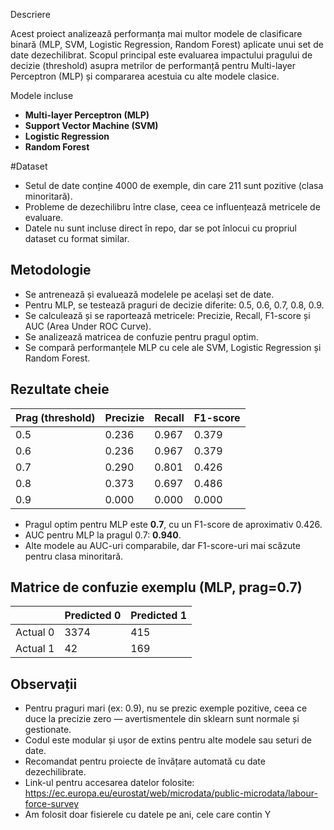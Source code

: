 

 Descriere

Acest proiect analizează performanța mai multor modele de clasificare binară (MLP, SVM, Logistic Regression, Random Forest) aplicate unui set de date dezechilibrat. Scopul principal este evaluarea impactului pragului de decizie (threshold) asupra metrilor de performanță pentru Multi-layer Perceptron (MLP) și compararea acestuia cu alte modele clasice.



 Modele incluse

* **Multi-layer Perceptron (MLP)**
* **Support Vector Machine (SVM)**
* **Logistic Regression**
* **Random Forest**


#Dataset

* Setul de date conține 4000 de exemple, din care 211 sunt pozitive (clasa minoritară).
* Probleme de dezechilibru între clase, ceea ce influențează metricele de evaluare.
* Datele nu sunt incluse direct în repo, dar se pot înlocui cu propriul dataset cu format similar.


## Metodologie

* Se antrenează și evaluează modelele pe același set de date.
* Pentru MLP, se testează praguri de decizie diferite: 0.5, 0.6, 0.7, 0.8, 0.9.
* Se calculează și se raportează metricele: Precizie, Recall, F1-score și AUC (Area Under ROC Curve).
* Se analizează matricea de confuzie pentru pragul optim.
* Se compară performanțele MLP cu cele ale SVM, Logistic Regression și Random Forest.



## Rezultate cheie

| Prag (threshold) | Precizie | Recall | F1-score |
| ---------------- | -------- | ------ | -------- |
| 0.5              | 0.236    | 0.967  | 0.379    |
| 0.6              | 0.236    | 0.967  | 0.379    |
| 0.7              | 0.290    | 0.801  | 0.426    |
| 0.8              | 0.373    | 0.697  | 0.486    |
| 0.9              | 0.000    | 0.000  | 0.000    |

* Pragul optim pentru MLP este **0.7**, cu un F1-score de aproximativ 0.426.
* AUC pentru MLP la pragul 0.7: **0.940**.
* Alte modele au AUC-uri comparabile, dar F1-score-uri mai scăzute pentru clasa minoritară.


## Matrice de confuzie exemplu (MLP, prag=0.7)

|          | Predicted 0 | Predicted 1 |
| -------- | ----------- | ----------- |
| Actual 0 | 3374        | 415         |
| Actual 1 | 42          | 169         |



## Observații

* Pentru praguri mari (ex: 0.9), nu se prezic exemple pozitive, ceea ce duce la precizie zero — avertismentele din sklearn sunt normale și gestionate.
* Codul este modular și ușor de extins pentru alte modele sau seturi de date.
* Recomandat pentru proiecte de învățare automată cu date dezechilibrate.
* Link-ul pentru accesarea datelor folosite: https://ec.europa.eu/eurostat/web/microdata/public-microdata/labour-force-survey
* Am folosit doar fisierele cu datele pe ani, cele care contin Y





